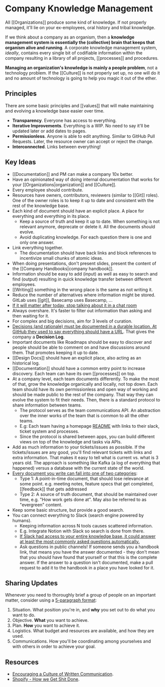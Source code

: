 # Company Knowledge Management

All [[Organizations]] produce some kind of knowledge. If not properly managed, it'll lie on your ex-employees, oral history and tribal knowledge.

If we think about a company as an organism, then a **knowledge management system is essentially the (collective) brain that keeps that organism alive and running**. A corporate knowledge management system, *ideally*, contains every single bit of codifiable information within the company resulting in a library of all projects, [[processes]] and procedures.

**Managing an organization's knowledge is mainly a people problem**, not a technology problem. If the [[Culture]] is not properly set up, no one will do it and no amount of technology is going to help you magic it out of the ether.

## Principles

There are some basic principles and [[values]] that will make maintaining and evolving a knowledge base easier over time.

- **Transparency**. Everyone has access to everything.
- **Iterative Improvements**. Everything is a WIP. No need to say it'll be updated later or add dates to pages.
- **Permissionless**. Anyone is able to edit anything. Similar to GitHub Pull Requests. Later, the resource owner can accept or reject the change.
- **Interconnected**. Links between everything!

## Key Ideas

- [[Documentation]] and PM can make a company 10x better.
- Have an opinionated way of doing internal documentation that works for your [[Organizations|organization]] and [[Culture]].
- Every employee should contribute.
- Resources have owners, contributors, reviewers (similar to [[Git]] roles). One of the owner roles is to keep it up to date and consistent with the rest of the knowledge base.
- Each kind of document should have an explicit place. A place for everything and everything in its place.
  - Keep a source of truth and keep it up to date. When something is not relevant anymore, deprecate or delete it. All the documents should evolve.
  - Avoid duplicating knowledge. For each question there is one and only one answer.
- Link everything together.
  - The documentation should have back links and block references to incentivize small chunks of atomic ideas.
- When doing presentations, don't present slides, present the content of the [[Company Handbooks|company handbook]].
- Information should be easy to add (input) as well as easy to search and find (output) resulting in quick knowledge transfer between different employees.
- [[Writing]] something in the wrong place is the same as not writing it.
- Reduce the number of alternatives where information might be stored. GitLab uses [[git]], Basecamp uses Basecamp, ...
- [If it will matter after today, stop talking about it in a chat room](https://critter.blog/2021/01/12/if-it-matters-after-today-stop-talking-about-it-in-a-chat-room/)
- Always overshare. It's faster to filter out information than asking and then waiting for it.
- For complex and big decisions, aim for 3 levels of curation.
- [Decisions (and rationale) must be documented in a durable location. At GitHub they used to say everything should have a URL](https://haacked.com/archive/2020/04/07/introducing-aboard-beta/). That gives the company a **Decision Log**.
- Important documents like Roadmaps should be easy to discover and people should be able to comment on and have discussions around them. That promotes keeping it up to date.
- [[Design Docs]] should have an explicit place, also acting as an historical log.
- [[Documentation]] should have a common entry point to increase discovery. Each team can have its own [[processes]] on top.
- At a company level, each team documents differently. To make the most of that, grow the knowledge organically and locally, not top down. Each team should have its own permissionless and open way of working and should be made public to the rest of the company. That way they can evolve the system to fit their needs. Then, there is a standard protocol to share information between teams.
  - The protocol serves as the team communications API. An abstraction over the inner works of the team that is common to all the other teams.
  - E.g: Each team having a homepage [README](https://tom.preston-werner.com/2010/08/23/readme-driven-development) with links to their slack, ticket system and processes.
  - Since the protocol is shared between apps, you can build different views on top of the knowledge and tasks via APIs.
- Add as much information to your tickets/issues as possible. If the tickets/issues are any good, you'll find relevant tickets with links and extra information. That makes it easy to tell what is current vs. what is 3 years old. The approach is something like Kafka (a log of everything that happened) versus a database with the current state of the world.
- [Every document you write can fall into one of two categories](https://clrcrl.com/2021/11/30/fighting-the-entropy-of-knowledge.html):
  - Type 1: A point-in-time document, that should lose relevance at some point. e.g. meeting notes, feature specs that get completed, [[feedback]] that gets addressed
  - Type 2: A source of truth document, that should be maintained over time, e.g. "How work gets done at". May also be referred to as "evergreen" content.
- Keep some basic structure, but provide a good search.
- You can connect everything to Slack (search engine powered by humans).
  - Keeping information across N tools causes scattered information.
  - E.g. Integrate Notion with Slack so search is done from there.
  - [If Slack had access to your entire knowledge base, it could answer at least the most commonly asked questions automatically.](https://julian.digital/2020/11/20/chief-notion-officer/)
  - Ask questions in public channels! If someone sends you a handbook link, that means you have the answer documented - they don't mean that you should have found that yourself or that this is the complete answer. If the answer to a question isn't documented, make a pull request to add it to the handbook in a place you have looked for it.

## Sharing Updates

Whenever you need to thoroughly brief a group of people on an important matter, consider using a [5-paragraph format](https://xahteiwi.eu/resources/presentations/no-we-wont-have-a-video-call-for-that/):

1. Situation. What position you're in, and **why** you set out to do what you want to do.
2. Objective. **What** you want to achieve.
3. Plan. **How** you want to achieve it.
4. Logistics. What budget and resources are available, and how they are used.
5. Communications. How you'll be coordinating among yourselves and with others in order to achieve your goal.

## Resources

- [Encouraging a Culture of Written Communication](https://www.mcls.io/blog/encouraging-a-culture-of-written-communication).
- [Shopify - How we Get Shit Done](https://vimeo.com/456735890).
